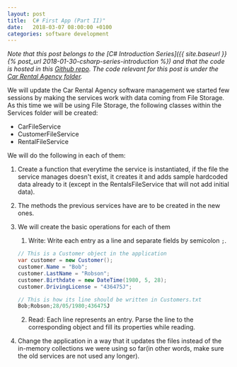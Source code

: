 ```yaml
---
layout: post
title:  C# First App (Part II)"
date:   2018-03-07 08:00:00 +0100
categories: software development
---
```

*Note that this post belongs to the [C# Introduction Series]({{ site.baseurl }}{% post_url 2018-01-30-csharp-series-introduction %}) and that the code is hosted in this [Github repo](https://github.com/nereolopez/csharp-intro).
The code relevant for this post is under the [Car Rental Agency folder](https://github.com/nereolopez/csharp-intro/tree/master/CarRentalAgency).*

We will update the Car Rental Agency software management we started few sessions by making the services work with data coming from File Storage. As this time we will be using File Storage, the following classes within the Services folder will be created:
- CarFileService
- CustomerFileService
- RentalFileService

We will do the following in each of them:

1. Create a function that everytime the service is instantiated, if the file the service manages doesn't exist, it creates it and adds sample hardcoded data already to it (except in the RentalsFileService that will not add initial data).
2. The methods the previous services have are to be created in the new ones.
3. We will create the basic operations for each of them
    1. Write: Write each entry as a line and separate fields by semicolon `;`.
    
    ```csharp
    // This is a Customer object in the application
    var customer = new Customer();
    customer.Name = "Bob";
    customer.LastName = "Robson";
    customer.Birthdate = new DateTime(1980, 5, 28);
    customer.DrivingLicense = "436475J";

    // This is how its line should be written in Customers.txt
    Bob;Robson;28/05/1980;436475J
    ```
    
    2. Read: Each line represents an entry. Parse the line to the corresponding object and fill its properties while reading.
4. Change the application in a way that it updates the files instead of the in-memory collections we were using so far(in other words, make sure the old services are not used any longer).